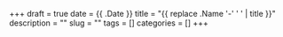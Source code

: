 +++ 
draft = true
date = {{ .Date }}
title = "{{ replace .Name '-' ' ' | title }}"
description = ""
slug = "" 
tags = []
categories = []
+++
